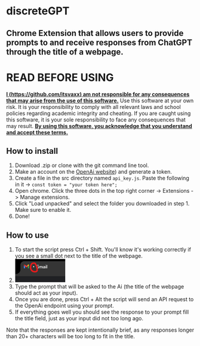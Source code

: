 # discreteGPT
## Chrome Extension that allows users to provide prompts to and receive responses from ChatGPT through the title of a webpage.

# READ BEFORE USING
<ins>__I (https://github.com/itsvaxx) am not responsible for any consequences that may arise from the use of this software.__</ins> Use this software at your own risk. It is your responsibility to comply with all relevant laws and school policies regarding academic integrity and cheating. If you are caught using this software, it is your sole responsibility to face any consequences that may result. <ins>__By using this software, you acknowledge that you understand and accept these terms.__</ins>

## How to install
1. Download .zip or clone with the git command line tool.
2. Make an account on the [OpenAi website](https://platform.openai.com/api-keys)) and generate a token.
3. Create a file in the src directory named `api_key.js`. Paste the following in it -> `const token = "your token here";`
2. Open chrome. Click the three dots in the top right corner -> Extensions -> Manage extensions.
3. Click "Load unpacked" and select the folder you downloaded in step 1. Make sure to enable it.
4. Done!

## How to use
1. To start the script press Ctrl + Shift. You'll know it's working correctly if you see a small dot next to the title of the webpage.
2. ![localImage](images/dot.png)
3. Type the prompt that will be asked to the Ai (the title of the webpage should act as your input).
4. Once you are done, press Ctrl + Alt the script will send an API request to the OpenAi endpoint using your prompt.
5. If everything goes well you should see the response to your prompt fill the title field, just as your input did not too long ago.

Note that the responses are kept intentionally brief, as any responses longer than 20+ characters will be too long to fit in the title. 
